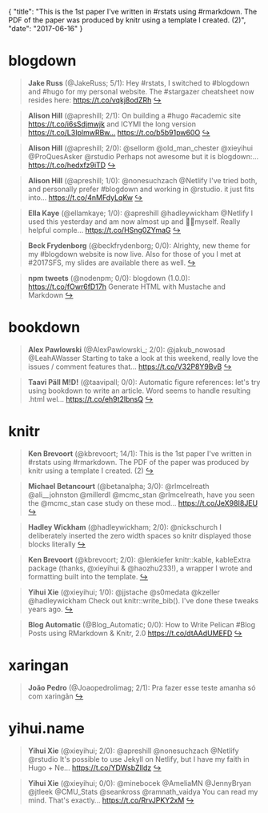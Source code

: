 {
  "title": "This is the 1st paper I've written in #rstats using #rmarkdown. The PDF of the paper was produced by knitr using a template I created. (2)",
  "date": "2017-06-16"
}

# blogdown

> **Jake Russ** (@JakeRuss; 5/1): Hey #rstats, I switched to #blogdown and #hugo for my personal website. The #stargazer cheatsheet now resides here: https://t.co/vqkj8odZRh  [&#8618;](https://twitter.com/xieyihui/status/875753094344323073)

<!-- -->


> **Alison Hill** (@apreshill; 2/1): On building a #hugo #academic site https://t.co/i6sSdjmwjk and ICYMI the long version https://t.co/L3IplmwRBw… https://t.co/b5b91pw60O  [&#8618;](https://twitter.com/xieyihui/status/875764935837368321)

<!-- -->


> **Alison Hill** (@apreshill; 2/0): @sellorm @old_man_chester @xieyihui @ProQuesAsker @rstudio Perhaps not awesome but it is blogdown:… https://t.co/hedxfz9iTD  [&#8618;](https://twitter.com/xieyihui/status/875565071304335360)

<!-- -->


> **Alison Hill** (@apreshill; 1/0): @nonesuchzach @Netlify I've tried both, and personally prefer #blogdown and working in @rstudio. it just fits into… https://t.co/4nMFdyLqKw  [&#8618;](https://twitter.com/xieyihui/status/875762575073394688)

<!-- -->


> **Ella Kaye** (@ellamkaye; 1/0): @apreshill @hadleywickham @Netlify I used this yesterday and am now almost up and 🏃‍♀️myself. Really helpful comple… https://t.co/HSng0ZYmaG  [&#8618;](https://twitter.com/xieyihui/status/875617539610492929)

<!-- -->


> **Beck Frydenborg** (@beckfrydenborg; 0/0): Alrighty, new theme for my #blogdown website is now live. Also for those of you I met at #2017SFS, my slides are available there as well.  [&#8618;](https://twitter.com/xieyihui/status/875819180779548673)

<!-- -->


> **npm tweets** (@nodenpm; 0/0): blogdown (1.0.0): https://t.co/fOwr6fD17h Generate HTML with Mustache and Markdown  [&#8618;](https://twitter.com/xieyihui/status/875541768334344193)

<!-- -->


# bookdown

> **Alex Pawlowski** (@AlexPawlowski_; 2/0): @jakub_nowosad @LeahAWasser Starting to take a look at this weekend, really love the issues / comment features that… https://t.co/V32P8Y9BvB  [&#8618;](https://twitter.com/xieyihui/status/875814805751431171)

<!-- -->


> **Taavi Päll M!D!** (@taavipall; 0/0): Automatic figure references: let's try using bookdown to write an article. Word seems to handle resulting .html wel… https://t.co/eh9t2lbnsQ  [&#8618;](https://twitter.com/xieyihui/status/875644670394617856)

<!-- -->


# knitr

> **Ken Brevoort** (@kbrevoort; 14/1): This is the 1st paper I've written in #rstats using #rmarkdown. The PDF of the paper was produced by knitr using a template I created. (2)  [&#8618;](https://twitter.com/xieyihui/status/875545234272374784)

<!-- -->


> **Michael Betancourt** (@betanalpha; 3/0): @rlmcelreath @ali__johnston @millerdl @mcmc_stan @rlmcelreath, have you seen the @mcmc_stan case study on these mod… https://t.co/JeX98I8JEU  [&#8618;](https://twitter.com/xieyihui/status/875694153606234112)

<!-- -->


> **Hadley Wickham** (@hadleywickham; 2/0): @nickschurch I deliberately inserted the zero width spaces so knitr displayed those blocks literally  [&#8618;](https://twitter.com/xieyihui/status/875702160603918336)

<!-- -->


> **Ken Brevoort** (@kbrevoort; 2/0): @lenkiefer knitr::kable, kableExtra package (thanks, @xieyihui &amp; @haozhu233!), a wrapper I wrote and formatting built into the template.  [&#8618;](https://twitter.com/xieyihui/status/875549958447017985)

<!-- -->


> **Yihui Xie** (@xieyihui; 1/0): @jjstache @s0medata @kzeller @hadleywickham Check out knitr::write_bib(). I've done these tweaks years ago.  [&#8618;](https://twitter.com/xieyihui/status/875769488091865088)

<!-- -->


> **Blog Automatic** (@Blog_Automatic; 0/0): How to Write Pelican #Blog Posts using RMarkdown &amp; Knitr, 2.0 https://t.co/dtAAdUMEFD  [&#8618;](https://twitter.com/xieyihui/status/875459408121151488)

<!-- -->


# xaringan

> **João Pedro** (@Joaopedrolimag; 2/1): Pra fazer esse teste amanha só com xaringãn  [&#8618;](https://twitter.com/xieyihui/status/875530007883509760)

<!-- -->


# yihui.name

> **Yihui Xie** (@xieyihui; 2/0): @apreshill @nonesuchzach @Netlify @rstudio It's possible to use Jekyll on Netlify, but I have my faith in Hugo + Ne… https://t.co/YDWsbZlldz  [&#8618;](https://twitter.com/xieyihui/status/875773295592976385)

<!-- -->


> **Yihui Xie** (@xieyihui; 0/0): @minebocek @AmeliaMN @JennyBryan @jtleek @CMU_Stats @seankross @ramnath_vaidya You can read my mind. That's exactly… https://t.co/RrvJPKY2xM  [&#8618;](https://twitter.com/xieyihui/status/875824585761058818)

<!-- -->



